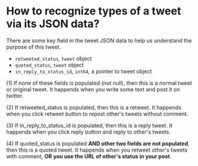 # How to recognize types of a tweet via its JSON data?
There are some key field in the tweet JSON data to help us understand the
purpose of this tweet.

  - `retweeted_status`, `tweet` object
  - `quoted_status`, `tweet` object
  - `in_reply_to_status_id`, `int64`, a pointer to tweet object

(1) If none of these fields is populated (not null), then this is a normal
tweet or original tweet. It happends when you write some text and post it
on twitter.

(2) If retweeted_status is populated, then this is a retweet. It happends when
you click retweet button to repost other's tweets without comment.

(3) If in_reply_to_status_id is populated, then this is a reply tweet. It
happends when you click reply button and reply to other's tweets.

(4) If quoted_status is populated **AND other two fields are not populated**,
then this is a quoted tweet. It happends when you retweet other's tweets
with comment, **OR you use the URL of other's status in your post**.
